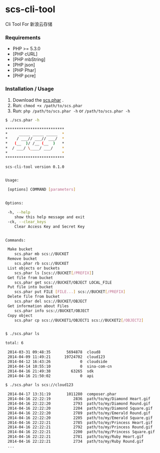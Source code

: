scs-cli-tool
============

Cli Tool For 新浪云存储


### Requirements

* PHP >= 5.3.0
* [PHP cURL]
* [PHP mbString]
* [PHP json]
* [PHP Phar]
* [PHP pcre]

### Installation / Usage

1. Download the [scs.phar](http://sdk.sinastorage.com/scs.phar) .
2. Run: `chmod +x /path/to/scs.phar`
3. Run: `php /path/to/scs.phar -h` or `/path/to/scs.phar -h`
``` sh
$ ./scs.phar -h

**************************
*     _____ _____ _____  *
*    / ___// ___// ___/  *
*   (__  )/ /__ (__  )   *
*  / ___/ \____/ ___/    *
*                        *
**************************

scs-cli-tool version 0.1.0


Usage:

 [options] COMMAND [parameters]


Options:

 -h, --help
 	show this help message and exit
 -ck, --clear_keys
 	Clear Access Key and Secret Key


Commands:

 Make bucket
 	scs.phar mb scs://BUCKET
 Remove bucket
 	scs.phar rb scs://BUCKET
 List objects or buckets
 	scs.phar ls [scs://BUCKET[/PREFIX]]
 Get file from bucket
 	scs.phar get scs://BUCKET/OBJECT LOCAL_FILE
 Put file into bucket
 	scs.phar put FILE [FILE...] scs://BUCKET[/PREFIX]
 Delete file from bucket
 	scs.phar del scs://BUCKET/OBJECT
 Get information about Files
 	scs.phar info scs://BUCKET/OBJECT
 Copy object
 	scs.phar cp scs://BUCKET1/OBJECT1 scs://BUCKET2[/OBJECT2]


$ ./scs.phar ls

total: 6

 2014-03-31 09:48:35	   5694878	cloud8                        
 2014-04-09 11:49:21	  19724702	cloud123                      
 2014-04-12 16:43:26	         0	cloudside                     
 2014-04-14 10:55:10	         0	sina-com-cn                   
 2014-04-16 21:49:38	     63265	sdk                           
 2014-04-16 21:50:02	         0	api     

$ ./scs.phar ls scs://cloud123

 2014-04-17 13:31:19	   1011280	composer.phar          
 2014-04-16 22:22:19	      2836	path/to/my/Diamond Heart.gif  
 2014-04-16 22:22:20	      2793	path/to/my/Diamond Round.gif  
 2014-04-16 22:22:20	      2204	path/to/my/Diamond Square.gif 
 2014-04-16 22:22:20	      2789	path/to/my/Emerald Round.gif  
 2014-04-16 22:22:20	      2205	path/to/my/Emerald Square.gif 
 2014-04-16 22:22:21	      2785	path/to/my/Princess Heart.gif 
 2014-04-16 22:22:21	      2792	path/to/my/Princess Round.gif 
 2014-04-16 22:22:21	      2200	path/to/my/Princess Square.gif
 2014-04-16 22:22:21	      2781	path/to/my/Ruby Heart.gif     
 2014-04-16 22:22:21	      2734	path/to/my/Ruby Round.gif     
 ...

```

